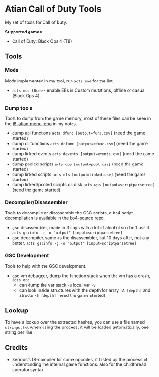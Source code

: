 # Atian Call of Duty Tools

My set of tools for Call of Duty.

**Supported games**
- Call of Duty: Black Ops 4 (T8)

## Tools

### Mods

Mods implemented in my tool, run `acts mod` for the list.

- `acts mod t8cee` - enable EEs in Custom mutations, offline or casual (Black Ops 4).

### Dump tools

Tools to dump from the game memory, most of these files can be seen in the [t8-atian-menu repo](https://github.com/ate47/t8-atian-menu/tree/master/docs/notes) in my notes.

- dump api functions `acts dfunc [output=func.csv]` (need the game started)
- dump cli functions `acts dcfunc [output=cfunc.csv]` (need the game started)
- dump linked events `acts devents [output=events.csv]` (need the game started)
- dump pooled scripts `acts dps [output=pool.csv]` (need the game started)
- dump linked scripts `acts dls [output=linked.csv]` (need the game started)
- dump linked/pooled scripts on disk `acts wps [output=scriptparsetree]` (need the game started)

### Decompiler/Disassembler

Tools to decompile or disassemble the GSC scripts, a bo4 script decompilation is available in the [bo4-source repo](https://github.com/ate47/bo4-source).

- gsc disassembler, made in 3 days with a lot of alcohol so don't use it. `acts gscinfo -a -o "output" [input=scriptparsetree]`
- gsc decompiler, same as the disassembler, but 10 days after, not any better. `acts gscinfo -g -o "output" [input=scriptparsetree]`

### GSC Development

Tools to help with the GSC development.

- gsc vm debugger, dump the function stack when the vm has a crash, `acts dbg`
	- can dump the var stack `-s` local var `-v`
	- can look inside structures with the depth for array `-A [depth]` and structs `-S [depth]`  (need the game started)

## Lookup

To have a lookup over the extracted hashes, you can use a file named `strings.txt` when using the process, it will be loaded automatically, one string per line.

## Credits

- Serious's t8-compiler for some opcodes, it fasted up the process of understanding the internal game functions. Also for the childthread operator syntax.
